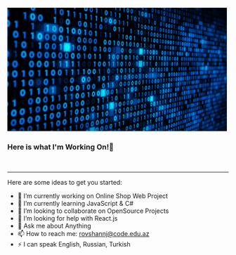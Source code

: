 [![Header](https://github.com/JafarovRovshan/jafarovrovshan/blob/main/assets/gif.gif)](https://www.youtube.com/watch?v=PkZNo7MFNFg&ab_channel=freeCodeCamp.org)

### Here is what I'm Working On!👋
<br>
<hr>

Here are some ideas to get you started:

- 🔭 I’m currently working on Online Shop Web Project
- 🌱 I’m currently learning JavaScript & C#
- 👯 I’m looking to collaborate on OpenSource Projects
- 🤔 I’m looking for help with React.js
- 💬 Ask me about Anything
- 📫 How to reach me: rovshannj@code.edu.az
- ⚡ I can speak English, Russian, Turkish
